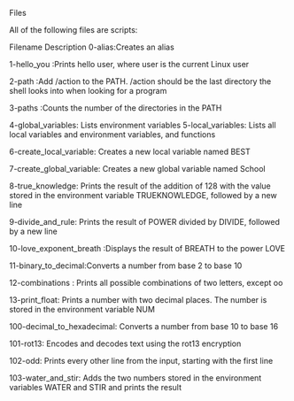 Files

All of the following files are scripts:

Filename	Description
0-alias:Creates an alias

1-hello_you	:Prints hello user, where user is the current Linux user

2-path	:Add /action to the PATH. /action should be the last directory the shell looks into when looking for a program

3-paths	:Counts the number of the directories in the PATH

4-global_variables:	Lists environment variables
5-local_variables:	Lists all local variables and environment variables, and functions

6-create_local_variable:	Creates a new local variable named BEST

7-create_global_variable:	Creates a new global variable named School

8-true_knowledge:	Prints the result of the addition of 128 with the value stored in the environment variable TRUEKNOWLEDGE, followed by a new line

9-divide_and_rule:	Prints the result of POWER divided by DIVIDE, followed by a new line

10-love_exponent_breath	:Displays the result of BREATH to the power LOVE

11-binary_to_decimal:Converts a number from base 2 to base 10

12-combinations	: Prints all possible combinations of two letters, except oo

13-print_float:	Prints a number with two decimal places. The number is stored in the environment variable NUM

100-decimal_to_hexadecimal:	Converts a number from base 10 to base 16

101-rot13:	Encodes and decodes text using the rot13 encryption

102-odd:	Prints every other line from the input, starting with the first line

103-water_and_stir:	Adds the two numbers stored in the environment variables WATER and STIR and prints the result
